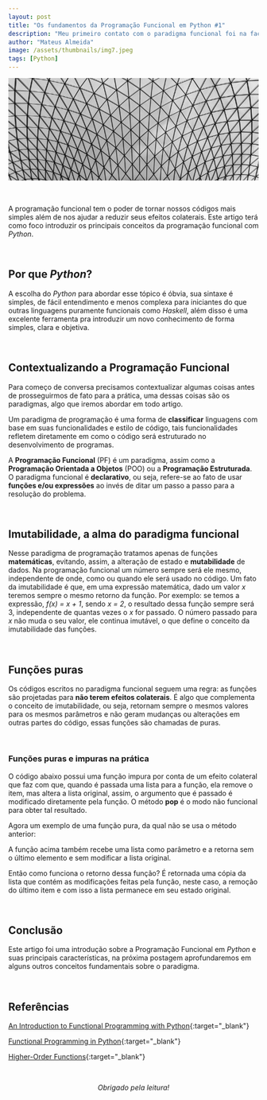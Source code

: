 ```yaml
---
layout: post
title: "Os fundamentos da Programação Funcional em Python #1"
description: "Meu primeiro contato com o paradigma funcional foi na faculdade bem no começo do curso e foi tempo suficiente para eu me encantar por essa maravilhosa forma de programar..."
author: "Mateus Almeida"
image: /assets/thumbnails/img7.jpeg
tags: [Python]
---
```


![Book](/assets/thumbnails/img7.jpeg)

&nbsp;

A programação funcional tem o poder de tornar nossos códigos mais simples além de nos ajudar a reduzir seus efeitos colaterais. Este artigo terá como foco introduzir os principais conceitos da programação funcional com *Python*.

&nbsp;

## Por que *Python*?

A escolha do *Python* para abordar esse tópico é óbvia, sua sintaxe é simples, de fácil entendimento e menos complexa para iniciantes do que outras linguagens puramente funcionais como *Haskell*, além disso é uma excelente ferramenta pra introduzir um novo conhecimento de forma simples, clara e objetiva.

&nbsp;

## Contextualizando a Programação Funcional

Para começo de conversa precisamos contextualizar algumas coisas antes de prosseguirmos de fato para a prática, uma dessas coisas são os paradigmas, algo que iremos abordar em todo artigo.

Um paradigma de programação é uma forma de **classificar** linguagens com base em suas funcionalidades e estilo de código, tais funcionalidades refletem diretamente em como o código será estruturado no desenvolvimento de programas.

A **Programação Funcional** (PF) é um paradigma, assim como a **Programação Orientada a Objetos** (POO) ou a **Programação Estruturada**. O paradigma funcional é **declarativo**, ou seja, refere-se ao fato de usar **funções e/ou expressões** ao invés de ditar um passo a passo para a resolução do problema.

&nbsp;

## Imutabilidade, a alma do paradigma funcional

Nesse paradigma de programação tratamos apenas de funções **matemáticas**, evitando, assim, a alteração de estado e **mutabilidade** de dados. Na programação funcional um número sempre será ele mesmo, independente de onde, como ou quando ele será usado no código. Um fato da imutabilidade é que, em uma expressão matemática, dado um valor *x* teremos sempre o mesmo retorno da função. Por exemplo: se temos a expressão, *f(x) = x + 1*, sendo *x = 2*, o resultado dessa função sempre será 3, independente de quantas vezes o *x* for passado. O número passado para *x* não muda o seu valor, ele continua imutável, o que define o conceito da imutabilidade das funções.

&nbsp;

## Funções puras

Os códigos escritos no paradigma funcional seguem uma regra: as funções são projetadas para **não terem efeitos colaterais**. É algo que complementa o conceito de imutabilidade, ou seja, retornam sempre o mesmos valores para os mesmos parâmetros e não geram mudanças ou alterações em outras partes do código, essas funções são chamadas de puras.

&nbsp;

### Funções puras e impuras na prática

O código abaixo possui uma função impura por conta de um efeito colateral que faz com que, quando é passada uma lista para a função, ela remove o item, mas altera a lista original, assim, o argumento que é passado é modificado diretamente pela função. O método **pop** é o modo não funcional para obter tal resultado.

<script src="https://gist.github.com/imsouza/fb7b35f7a0c72f9bb3aa11b465930e39.js"></script>

Agora um exemplo de uma função pura, da qual não se usa o método anterior:

<script src="https://gist.github.com/imsouza/a90082a79001ca208a1d301d5fb706e0.js"></script>

A função acima também recebe uma lista como parâmetro e a retorna sem o último elemento e sem modificar a lista original. 

Então como funciona o retorno dessa função? É retornada uma cópia da lista que contém as modificações feitas pela função, neste caso, a remoção do último item e com isso a lista permanece em seu estado original.

&nbsp;

## Conclusão

Este artigo foi uma introdução sobre a Programação Funcional em *Python* e suas principais características, na próxima postagem aprofundaremos em alguns outros conceitos fundamentais sobre o paradigma.

&nbsp;

## Referências

[An Introduction to Functional Programming with Python](https://julien.danjou.info/python-and-functional-programming/){:target="_blank"}

[Functional Programming in Python](https://stackabuse.com/functional-programming-in-python/){:target="_blank"}

[Higher-Order Functions](http://composingprograms.com/pages/16-higher-order-functions.html){:target="_blank"}

<br><center><i>Obrigado pela leitura!</i></center>
